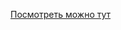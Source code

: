 
[Посмотреть можно тут]([https://vercel.com/konstantin-86s-projects/test-work-matches](https://test-work-matches.vercel.app/))
